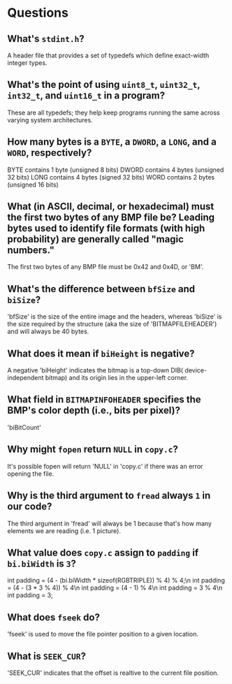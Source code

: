 # Questions

## What's `stdint.h`?
A header file that provides a set of typedefs which define exact-width integer types.

## What's the point of using `uint8_t`, `uint32_t`, `int32_t`, and `uint16_t` in a program?
These are all typedefs; they help keep programs running the same across varying system architectures.

## How many bytes is a `BYTE`, a `DWORD`, a `LONG`, and a `WORD`, respectively?
BYTE contains 1 byte (unsigned 8 bits)
DWORD contains 4 bytes (unsigned 32 bits)
LONG contains 4 bytes (signed 32 bits)
WORD contains 2 bytes (unsigned 16 bits)

## What (in ASCII, decimal, or hexadecimal) must the first two bytes of any BMP file be? Leading bytes used to identify file formats (with high probability) are generally called "magic numbers."
The first two bytes of any BMP file must be 0x42 and 0x4D, or 'BM'. 

## What's the difference between `bfSize` and `biSize`?
'bfSize' is the size of the entire image and the headers, whereas 'biSize' is the size required by the structure (aka the size of 'BITMAPFILEHEADER') and will always be 40 bytes. 

## What does it mean if `biHeight` is negative?
A negative 'biHeight' indicates the bitmap is a top-down DIB( device-independent bitmap) and its origin lies in the upper-left corner.

## What field in `BITMAPINFOHEADER` specifies the BMP's color depth (i.e., bits per pixel)?
'biBitCount'

## Why might `fopen` return `NULL` in `copy.c`?
It's possible fopen will return 'NULL' in 'copy.c' if there was an error opening the file. 

## Why is the third argument to `fread` always `1` in our code?
The third argument in 'fread' will always be 1 because that's how many elements we are reading (i.e. 1 picture).

## What value does `copy.c` assign to `padding` if `bi.biWidth` is `3`?
int padding = (4 - (bi.biWidth * sizeof(RGBTRIPLE)) % 4) % 4;\n
int padding = (4 - (3 * 3 % 4)) % 4\n
int padding = (4 - 1) % 4\n
int padding = 3 % 4\n
int padding = 3;

## What does `fseek` do?
'fseek' is used to move the file pointer position to a given location. 

## What is `SEEK_CUR`?
'SEEK_CUR' indicates that the offset is realtive to the current file position. 

